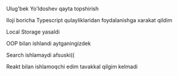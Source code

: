 Ulug'bek Yo'ldoshev qayta topshirish



Iloji boricha Typescript qulayliklaridan foydalanishga xarakat qildim



Local Storage yasaldi



OOP bilan ishlandi aytganingizdek



Search ishlamaydi afsuski((


Reakt bilan ishlamoqchi edim tavakkal qilgim kelmadi
